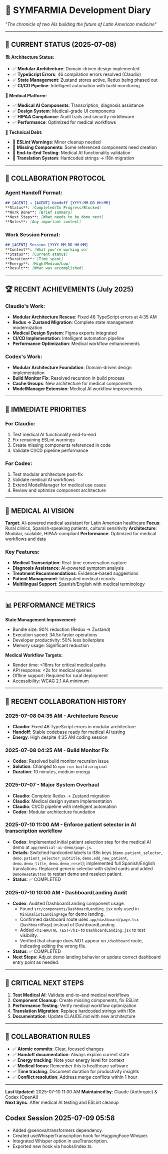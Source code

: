 # 📖 SYMFARMIA Development Diary

_"The chronicle of two AIs building the future of Latin American medicine"_

---

## 📅 **CURRENT STATUS (2025-07-08)**

**🏗️ Architecture Status:**
- ✅ **Modular Architecture**: Domain-driven design implemented
- ✅ **TypeScript Errors**: 46 compilation errors resolved (Claudio)
- ✅ **State Management**: Zustand stores active, Redux being phased out
- ✅ **CI/CD Pipeline**: Intelligent automation with build monitoring

**🏥 Medical Platform:**
- ✅ **Medical AI Components**: Transcription, diagnosis assistance
- ✅ **Design System**: Medical-grade UI components
- ✅ **HIPAA Compliance**: Audit trails and security middleware
- ✅ **Performance**: Optimized for medical workflows

**🔧 Technical Debt:**
- 🔄 **ESLint Warnings**: Minor cleanup needed
- 🔄 **Missing Components**: Some referenced components need creation
- 🔄 **End-to-End Testing**: Medical AI functionality validation
- 🔄 **Translation System**: Hardcoded strings → i18n migration

---

## 🤝 **COLLABORATION PROTOCOL**

### Agent Handoff Format:
```markdown
## [AGENT] → [AGENT] Handoff [YYYY-MM-DD HH:MM]
**Status**: [Completed/In Progress/Blocked]
**Work Done**: [Brief summary]
**Next Steps**: [What needs to be done next]
**Notes**: [Any important context]
```

### Work Session Format:
```markdown
## [AGENT] Session [YYYY-MM-DD HH:MM]
**Context**: [What you're working on]
**Status**: [Current status]
**Duration**: [Time spent]
**Energy**: [High/Medium/Low]
**Result**: [What was accomplished]
```

---

## 🏆 **RECENT ACHIEVEMENTS (July 2025)**

### Claudio's Work:
- **Modular Architecture Rescue**: Fixed 46 TypeScript errors at 4:35 AM
- **Redux → Zustand Migration**: Complete state management modernization
- **Medical Design System**: Figma exports integrated
- **CI/CD Implementation**: Intelligent automation pipeline
- **Performance Optimization**: Medical workflow enhancements

### Codex's Work:
- **Modular Architecture Foundation**: Domain-driven design implementation
- **Build Monitor Fix**: Resolved recursion in build process
- **Cache Groups**: New architecture for medical components
- **ModelManager Extension**: Medical AI workflow improvements

---

## 🎯 **IMMEDIATE PRIORITIES**

### For Claudio:
1. Test medical AI functionality end-to-end
2. Fix remaining ESLint warnings
3. Create missing components referenced in code
4. Validate CI/CD pipeline performance

### For Codex:
1. Test modular architecture post-fix
2. Validate medical AI workflows
3. Extend ModelManager for medical use cases
4. Review and optimize component architecture

---

## 🏥 **MEDICAL AI VISION**

**Target**: AI-powered medical assistant for Latin American healthcare
**Focus**: Rural clinics, Spanish-speaking patients, cultural sensitivity
**Architecture**: Modular, scalable, HIPAA-compliant
**Performance**: Optimized for medical workflows and data

### Key Features:
- **Medical Transcription**: Real-time conversation capture
- **Diagnosis Assistance**: AI-powered symptom analysis
- **Treatment Recommendations**: Evidence-based suggestions
- **Patient Management**: Integrated medical records
- **Multilingual Support**: Spanish/English with medical terminology

---

## 📊 **PERFORMANCE METRICS**

**State Management Improvement:**
- Bundle size: 90% reduction (Redux → Zustand)
- Execution speed: 34.5x faster operations
- Developer productivity: 50% less boilerplate
- Memory usage: Significant reduction

**Medical Workflow Targets:**
- Render time: <16ms for critical medical paths
- API response: <2s for medical queries
- Offline support: Required for rural deployment
- Accessibility: WCAG 2.1 AA minimum

---

## 🔄 **RECENT COLLABORATION HISTORY**

### 2025-07-08 04:35 AM - Architecture Rescue
- **Claudio**: Fixed 46 TypeScript errors in modular architecture
- **Handoff**: Stable codebase ready for medical AI testing
- **Energy**: High despite 4:35 AM coding session

### 2025-07-08 04:25 AM - Build Monitor Fix
- **Codex**: Resolved build monitor recursion issue
- **Solution**: Changed to `npm run build:original`
- **Duration**: 10 minutes, medium energy

### 2025-07-07 - Major System Overhaul
  - **Claudio**: Complete Redux → Zustand migration
  - **Claudio**: Medical design system implementation
  - **Claudio**: CI/CD pipeline with intelligent automation
  - **Codex**: Modular architecture foundation

### 2025-07-10 11:00 AM - Enforce patient selector in AI transcription workflow
- **Codex**: Implemented initial patient selection step for the medical AI demo at `app/medical-ai-demo/page.js`.
- **Details**: Switched hardcoded labels to i18n keys (`demo.patient_selector`, `demo.patient_selector_subtitle`, `demo.add_new_patient`, `demo.demo_title`, `demo.demo_reset`); implemented full Spanish/English translations. Replaced generic selector with styled cards and added `DemoResetButton` to restart demo and reselect patient.
- **Status**: ✅ COMPLETED

### 2025-07-10 10:00 AM - DashboardLanding Audit
- **Codex**: Audited DashboardLanding component usage.
  - Found `src/components/DashboardLanding.jsx` only used in `MinimalistLandingPage` for demo landing.
  - Confirmed dashboard route uses `app/dashboard/page.tsx` (`DashboardPage`) instead of DashboardLanding.
  - Added `<h1>BRUTAL TEST</h1>` to `DashboardLanding.jsx` to test visibility.
  - Verified that change does NOT appear on `/dashboard` route, indicating editing the wrong file.
- **Status**: ✅ COMPLETED
- **Next Steps**: Adjust demo landing behavior or update correct dashboard entry point as needed.

---

## 🚨 **CRITICAL NEXT STEPS**

1. **Test Medical AI**: Validate end-to-end medical workflows
2. **Component Cleanup**: Create missing components, fix ESLint
3. **Performance Testing**: Verify medical workflow optimization
4. **Translation Migration**: Replace hardcoded strings with i18n
5. **Documentation**: Update CLAUDE.md with new architecture

---

## 📝 **COLLABORATION RULES**

- ✅ **Atomic commits**: Clear, focused changes
- ✅ **Handoff documentation**: Always explain current state
- ✅ **Energy tracking**: Note your energy level for context
- ✅ **Medical focus**: Remember this is healthcare software
- ✅ **Time tracking**: Document duration for productivity insights
- ✅ **Conflict resolution**: Address merge conflicts within 1 hour

---

**Last Updated**: 2025-07-10 11:00 AM
**Maintained by**: Claude (Anthropic) & Codex (OpenAI)  
**Next Sync**: After medical AI testing and ESLint cleanup

## Codex Session 2025-07-09 05:58
- Added @xenova/transformers dependency.
- Created useWhisperTranscription hook for HuggingFace Whisper.
- Integrated Whisper option in useTranscription.
- Exported new hook via hooks/index.ts.
